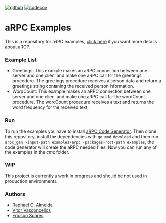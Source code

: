 [![github](https://github.com/almeida-raphael/arpc_examples/workflows/Unit%20Tests/badge.svg)](https://github.com/almeida-raphael/arpc_examples)
[![codecov](https://codecov.io/gh/almeida-raphael/arpc_examples/branch/master/graph/badge.svg)](https://codecov.io/gh/almeida-raphael/arpc_examples)
# aRPC Examples
This is a repository for aRPC examples, [click here](https://github.com/almeida-raphael/arpc) if you want more details about aRCP.   

### Example List
* Greetings: This example makes an aRPC connection between one server and one client and make one aRPC call for the 
  greetings procedure. The greetings procedure receives a person data and return a greetings string contaning the 
  received person information.
* WordCount: This example makes an aRPC connection between one server and one client and make one aRPC call for the
  wordCount procedure. The wordCount procedure receives a text and returns the word frequency for the received text.

### Run
To run the examples you have to install [aRPC Code Generator](https://github.com/almeida-raphael/arpc_code_generator). 
Then clone this repository, install the dependencies with `go mod download` and then run 
`arpc_gen -input-path examples/arpc -packages-root-path examples`, the code generator will create the aRPC needed files. 
Now you can run any of the examples in the *cmd* folder.

### WIP
This project is currently a work in progress and should be not used in production environments.

### Authors
* [Raphael C. Almeida](https://github.com/almeida-raphael)
* [Vitor Vasconcellos](https://github.com/HeavenVolkoff)
* [Ericson Soares](https://github.com/fogodev)
